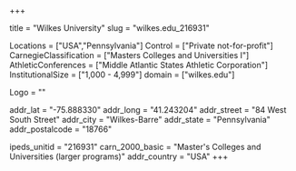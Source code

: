 
+++

title = "Wilkes University"
slug = "wilkes.edu_216931"

Locations = ["USA","Pennsylvania"]
Control = ["Private not-for-profit"]
CarnegieClassification = ["Masters Colleges and Universities I"]
AthleticConferences = ["Middle Atlantic States Athletic Corporation"]
InstitutionalSize = ["1,000 - 4,999"]
domain = ["wilkes.edu"]

Logo = ""

addr_lat = "-75.888330"
addr_long = "41.243204"
addr_street = "84 West South Street"
addr_city = "Wilkes-Barre"
addr_state = "Pennsylvania"
addr_postalcode = "18766"

ipeds_unitid = "216931"
carn_2000_basic = "Master's Colleges and Universities (larger programs)"
addr_country = "USA"
+++
    
